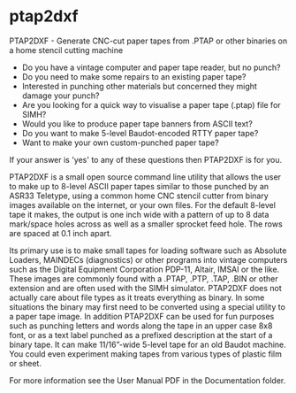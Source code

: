 # ptap2dxf
PTAP2DXF - Generate CNC-cut paper tapes from .PTAP or other binaries on a home stencil cutting machine 

* Do you have a vintage computer and paper tape reader, but no punch?
* Do you need to make some repairs to an existing paper tape?
* Interested in punching other materials but concerned they might damage your punch?
* Are you looking for a quick way to visualise a paper tape (.ptap) file for SIMH?
* Would you like to produce paper tape banners from ASCII text?
* Do you want to make 5-level Baudot-encoded RTTY paper tape?
* Want to make your own custom-punched paper tape?

If your answer is 'yes' to any of these questions then PTAP2DXF is for you.

PTAP2DXF is a small open source command line utility that allows the user to make up to 8-level ASCII paper tapes similar to those 
punched by an ASR33 Teletype, using a common home CNC stencil cutter from binary images available on the internet, or your own 
files. For the default 8-level tape it makes, the output is one inch wide with a pattern of up to 8 data mark/space holes across 
as well as a smaller sprocket feed hole. The rows are spaced at 0.1 inch apart.

Its primary use is to make small tapes for loading software such as Absolute Loaders, MAINDECs (diagnostics)  or other programs 
into vintage computers such as the Digital Equipment Corporation PDP-11, Altair, IMSAI or the like. These images are commonly 
found with a .PTAP, .PTP, .TAP, .BIN or other extension and are often used with the SIMH simulator. PTAP2DXF does not actually 
care about file types as it treats everything as binary. In some situations the binary may first need to be converted using a 
special utility to a paper tape image. In addition PTAP2DXF can be used for fun purposes such as punching letters and words 
along the tape in an upper case 8x8 font, or as a text label punched as a prefixed description at the start of a binary tape. 
It can make 11/16”-wide 5-level tape for an old Baudot machine. You could even experiment making tapes from various types of 
plastic film or sheet.

For more information see the User Manual PDF in the Documentation folder.
